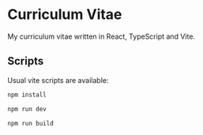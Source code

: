 # Curriculum Vitae

My curriculum vitae written in React, TypeScript and Vite.

## Scripts
Usual vite scripts are available:
```bash
npm install
```
```bash
npm run dev
```
```bash
npm run build
```
